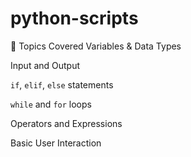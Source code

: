 # python-scripts
🧠 Topics Covered
Variables & Data Types

Input and Output

`if`, `elif`, `else` statements

`while` and `for` loops

Operators and Expressions

Basic User Interaction
